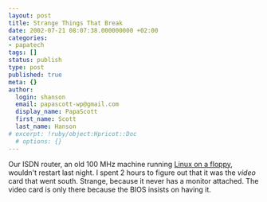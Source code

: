 ```yaml
---
layout: post
title: Strange Things That Break
date: 2002-07-21 08:07:38.000000000 +02:00
categories:
- papatech
tags: []
status: publish
type: post
published: true
meta: {}
author:
  login: shanson
  email: papascott-wp@gmail.com
  display_name: PapaScott
  first_name: Scott
  last_name: Hanson
# excerpt: !ruby/object:Hpricot::Doc
  # options: {}
---
```

<p>Our ISDN router, an old 100 MHz machine running <a href="http://www.fli4l.de/">Linux on a floppy</a>, wouldn't restart last night. I spent 2 hours to figure out that it was the <i>video</i> card that went south. Strange, because it never has a monitor attached. The video card is only there because the BIOS insists on having it.</p>
